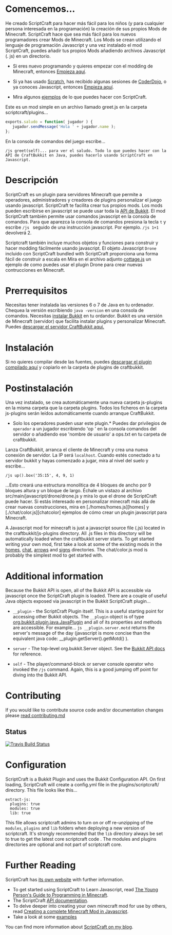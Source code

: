 # Comencemos...

He creado ScriptCraft para hacer más fácil para los niños (y para cualquier persona
interesada en la programación) la creación de sus propios Mods de Minecraft. 
ScriptCraft hace que sea más fácil para los nuevos programadores crear
Mods de Minecraft. Los Mods se crean utilizando el lenguaje de programación Javascript
y una vez instalado el mod ScriptCraft, puedes añadir tus
propios Mods añadiendo archivos Javascript (. js) en un directorio.

 * Si eres nuevo programando y quieres empezar con el modding de Minecraft, entonces [Empieza aquí][ypgpm].
 * Si ya has usado [Scratch][scr], has recibido algunas sesiones de [CoderDojo][cd], o ya conoces Javascript, entonces [Empieza aquí][cda].

 * Mira algunos [ejemplos][ytpl] de lo que puedes hacer con ScriptCraft.

Este es un mod simple en un archivo llamado greet.js en la carpeta scriptcraft/plugins...

```javascript
exports.saludo = function( jugador ) {
   jugador.sendMessage('Hola ' + jugador.name );
};
```

En la consola de comandos del juego escribe...

    /js greet(self)... para ver el saludo. Todo lo que puedes hacer con la API de CraftBukkit en Java, puedes hacerlo usando ScriptCraft en Javascript.

# Descripción

ScriptCraft es un plugin para servidores Minecraft que permite a operadores,
administradores y creadores de plugins personalizar el juego usando javascript.
ScriptCraft te facilita crear tus propios mods. Los mods
pueden escribirse en javascript se puede usar toda la [API de Bukkit][bukkit].  El mod
ScriptCraft también permite usar comandos javascript en la consola de comandos.  Para que aparezca la consola de comandos presiona la tecla `t` y escribe `/js ` seguido de una instrucción javascript.  Por ejemplo. `/js 1+1` devolverá
2.


Scriptcraft también incluye muchos objetos y funciones para construir y 
hacer modding fácilmente usando javascript.
El objeto Javascript `Drone` incluido con ScriptCraft
bundled with ScriptCraft proporciona una forma fácil de construir a escala en
Mira en el archivo adjunto [cottage.js][cottage] un ejemplo de como
puedes usar el plugin Drone para crear nuevas contrucciones en Minecraft.

[drone]: https://github.com/walterhiggins/ScriptCraft/tree/master/src/main/javascript/drone/drone.js
[cottage]: https://github.com/walterhiggins/ScriptCraft/tree/master/src/main/javascript//drone/cottage.js
[bukkit]: http://dl.bukkit.org/

# Prerrequisitos

Necesitas tener instalada las versiones 6 o 7 de Java en tu ordenador.
Chequea la versión escribiendo  `java -version` en una consola de comandos.
Necesitas  [instalar Bukkit][ib] en tu ordandor. Bukkit
es una versión de Minecraft (servidor) que facilita instalar 
plugins y personalizar Minecraft.  Puedes [descargar el servidor CraftBukkit
aquí.][cbdl]

# Instalación

Si no quieres compilar desde las fuentes, puedes [descargar el 
plugin compilado aquí][dl] y copiarlo en la carpeta de plugins 
de craftbukkit.

# Postinstalación

Una vez instalado, se crea automáticamente una nueva carpeta js-plugins 
en la misma carpeta que la carpeta plugins. Todos los ficheros en la carpeta
js-plugins serán leídos automáticamente cuando arranque CraftBukkit.
* Solo los operadores pueden usar este plugin.* Puedes dar privilegios de
`operador` a un jugador escribiendo 'op <nombre de usuario>' en la consola
comandos del servidor o añadiendo ese 'nombre de usuario' a ops.txt en 
tu carpeta de craftbukkit.

Lanza CraftBukkit, arranca el cliente de Minecraft y crea una nueva conexión
de servidor. La IP será `localhost`. Cuando estés conectado a tu servidor 
bukkit y hayas comenzado a jugar, mira al nivel del suelo y escribe...

    /js up().box('35:15', 4, 9, 1)

...Esto creará una estructura monolítica de 4 bloques de ancho por 
9 bloques altura y un bloque de largo. Échale un vistazo al archivo 
src/main/javascript/drone/drone.js y mira lo que el drone de ScriptCraft
puede hacer. Si estás interesado en personalizar minecraft más allá de
crear nuevas construcciones, mira en [./homes/homes.js][homes]
y [./chat/color.js][chatcolor] ejemplos de cómo crear un 
plugin javascript para Minecraft.

[ho]: blob/master/src/main/javascript/plugins/homes/homes.js
[ch]: blob/master/src/main/javascript/plugins/chat/color.js
[ar]: blob/master/src/main/javascript/plugins/arrows/arrows.js
[si]: blob/master/src/main/javascript/modules/signs/menu.js

A Javascript mod for minecraft is just a javascript source file (.js)
located in the craftbukkit/js-plugins directory. All .js files in this
directory will be automatically loaded when the craftbukkit server
starts. To get started writing your own mod, first take a look at some
of the existing mods in the [homes][ho], [chat][ch], [arrows][ar] and
[signs][si] directories. The chat/color.js mod is probably the
simplest mod to get started with.

# Additional information

Because the Bukkit API is open, all of the Bukkit API is accessible
via javascript once the ScriptCraft plugin is loaded. There are a
couple of useful Java objects exposed via javascript in the Bukkit
ScriptCraft plugin...

 * `__plugin` - the ScriptCraft Plugin itself. This is a useful
   starting point for accessing other Bukkit objects. The `__plugin`
   object is of type [org.bukkit.plugin.java.JavaPlugin][api] and all
   of its properties and methods are accessible. For example... `js
   __plugin.server.motd` returns the server's message of the day
   (javascript is more concise than the equivalent java code:
   __plugin.getServer().getMotd() ).

 * `server` - The top-level org.bukkit.Server object. See the [Bukkit API docs][bukapi] for reference.

 * `self` - The player/command-block or server console operator who
   invoked the `/js` command. Again, this is a good jumping off point for
   diving into the Bukkit API.

[dl]: http://scriptcraftjs.org/download
[api]: http://jd.bukkit.org/apidocs/org/bukkit/plugin/java/JavaPlugin.html
[ib]: http://wiki.bukkit.org/Setting_up_a_server
[cbdl]: http://dl.bukkit.org/downloads/craftbukkit/
[bukapi]: http://jd.bukkit.org/apidocs/

# Contributing

If you would like to contribute source code and/or documentation changes please [read contributing.md][contrib]

## Status

[![Travis Build Status](https://api.travis-ci.org/walterhiggins/ScriptCraft.png)](http://travis-ci.org/walterhiggins/ScriptCraft)

# Configuration

ScriptCraft is a Bukkit Plugin and uses the Bukkit Configuration
API. On first loading, ScriptCraft will create a config.yml file in
the plugins/scriptcraft/ directory. This file looks like this...

    extract-js:
      plugins: true
      modules: true
      lib: true

This file allows scriptcraft admins to turn on or off re-unzipping of the `modules`,
`plugins` and `lib` folders when deploying a new version of
scriptcraft. It's strongly recommended that the `lib` directory always
be set to true to get the latest core scriptcraft code . The modules
and plugins directories are optional and not part of scriptcraft core.

# Further Reading

ScriptCraft has [its own website][website] with further information.

 * To get started using ScriptCraft to Learn Javascript, read [The Young Person's Guide to Programming in Minecraft][yp].
 * The ScriptCraft [API documentation][api].
 * To delve deeper into creating your own minecraft mod for use by others, read [Creating a complete Minecraft Mod in  Javascript][mm].
 * Take a look at some [examples][ex]

You can find more information about [ScriptCraft on my blog][blog].

[blog]: http://walterhiggins.net/blog/cat-index-scriptcraft.html
[buk]: https://github.com/walterhiggins/ScriptCraft/blob/master/bukkit.md
[yp]: docs/YoungPersonsGuideToProgrammingMinecraft.md
[mm]: docs/Anatomy-of-a-Plugin.md
[api]: https://github.com/walterhiggins/ScriptCraft/blob/master/docs/API-Reference.md
[website]: http://scriptcraftjs.org/
[ypgpm]: docs/YoungPersonsGuideToProgrammingMinecraft.md
[cd]: http://coderdojo.com/
[scr]: http://scratch.mit.edu/
[cda]: http://cdathenry.wordpress.com/category/modderdojo/
[ytpl]: http://www.youtube.com/watch?v=DDp20SKm43Y&list=PL4Tw0AgXQZH5BiFHqD2hXyXQi0-qFbGp_
[ex]: ../../tree/master/src/main/javascript/plugins/examples
[contrib]: contributing.md
